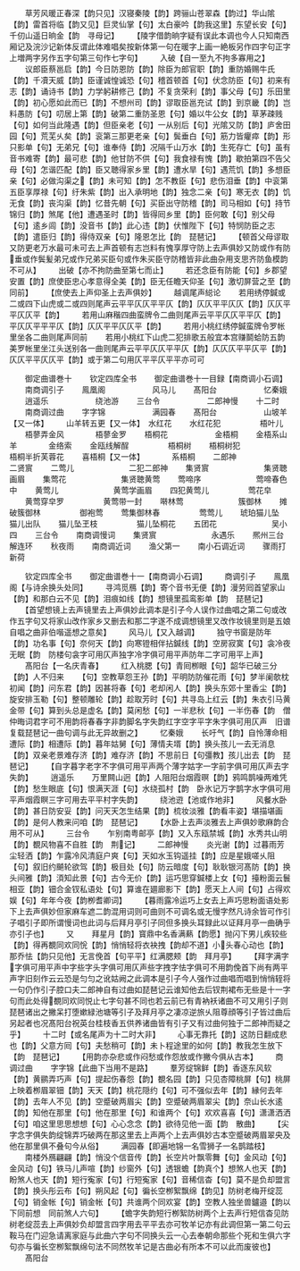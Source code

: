 <!-- { "loadSidebar": true } -->
　　草芳风暖正春深【韵只见】汉寝秦陵【韵】跨骊山苍翠森【韵过】华山隂【韵】雷首将临【韵又见】巨灵仙掌【句】太白豪吟【韵我这里】东望长安【句】千仞山遥日晌金【韵　寻母记】
　　【陵字借韵晌字疑有误此本调也今人只知南西厢记及浣沙记新体反谓此体难唱矣按新体第一句在暖字上画一絶板另作四字句正字上増两字另作五字句第三句作七字句】
　　入破【自一至九不拘多寡用之】
　　议郎臣蔡邕启【韵】今日防恩防【韵】除臣为郎官职【韵】重防婚赐牛氏【韵】千凟天威【韵】臣谨诚惶诚恐【句】稽首顿首【句】伏念防臣【句】初来有志【韵】诵诗书【韵】力学躬耕修己【韵】不复贪荣利【韵】事父母【句】乐田里【韵】初心愿如此而已【韵】不想州司【韵】谬取臣邕充试【韵】到京畿【韵】岂料愚防【句】叨居上第【韵】破第二重防圣恩【句】婚以牛公女【韵】草茅疎贱【句】如何当此隆遇【韵】但臣亲老【句】一从别后【句】光隂又防【韵】庐舍田园【句】荒芜乆矣【韵】衮第三那更老亲【句】鬓垂白【句】筋力皆癯瘁【韵】形只影单【句】无弟兄【句】谁奉侍【韵】况隔千山万水【韵】生死存亡【句】虽有音书难寄【韵】最可悲【韵】他甘防不供【句】我食禄有愧【韵】歇拍第四不告父母【句】怎谐匹配【韵】臣又聴得家乡里【韵】遭水旱【句】遇荒饥【韵】多想臣亲【句】必做沟渠之【韵】未可知【韵】怎不教臣【句】悲伤泪垂【韵】中衮第五臣享厚禄【句】纡朱紫【韵】出入承明地【韵】独念二亲【句】寒无衣【韵】饥无食【韵】丧沟渠【韵】忆昔先朝【句】买臣出守防稽【韵】司马相如【句】持节锦归【韵】煞尾【他】遭遇圣时【韵】皆得囘乡里【韵】臣何敢【句】别父母【句】逺乡闾【韵】没音书【韵】此心违【韵】伏惟陛下【句】特悯防臣之志【韵】遣臣归【韵】得侍双亲【句】隆恩怎比【韵　琵琶记】
　　【顿首父母谬取又防更老万水最可未可去上声首顿有志岂料有愧享厚守防上去声俱妙又防或作有防垂或作鬓髪弟兄或作兄弟买臣句或作朱买臣守防稽皆非此曲杂用支思齐防鱼模韵不可从】
　　出破【亦不拘防曲至第七而止】
　　若还念臣有防能【句】乡郡望安置【韵】庶使臣忠心孝意得全美【韵】臣无任瞻天仰圣【句】激切屏营之至【韵　同前】
　　【庶使去上声仰圣上去声俱妙】
　　越调尾声縂论
　　若用绣停鍼或二或四下山虎或二或四则尾声云平平仄仄平平仄【韵】仄仄平平仄仄【韵】仄仄平平仄仄平【韵】
　　若用山麻稭四曲蛮牌令二曲则尾声云平平仄仄平平仄【韵】平仄仄平平平仄【韵】仄仄平平仄仄平【韵】
　　若用小桃红绣停鍼蛮牌令罗帐里坐各二曲则尾声同前
　　若用小桃红下山虎二犯排歌五般宜本宫赚鬬蛤防五韵美罗帐里坐江头送别各一曲则尾声云平平仄仄平平仄【韵】仄仄仄平平仄平【韵】仄仄平平仄仄平【韵】或于第二句用仄平平仄平平亦可可

　　御定曲谱巻十
　　钦定四库全书
　　御定曲谱巻十一目録【南商调小石调】
　　南商调引子
　　鳯凰阁　　　　　　风马儿
　　髙阳台　　　　　　忆秦娥
　　逍遥乐　　　　　　绕池游
　　三台令　　　　　　二郎神慢
　　十二时
　　南商调过曲
　　字字锦　　　　　　满园春
　　髙阳台　　　　　　山坡羊【又一体】
　　山羊转五更【又一体】　水红花
　　水红花犯　　　　　梧叶儿
　　梧蓼弄金风　　　　梧蓼金罗
　　梧桐花　　　　　　金梧桐
　　金梧系山羊　　　　金络索
　　金瓯线解酲　　　　　梧桐树
　　梧桐树犯　　　　　　梧桐半折芙蓉花
　　喜梧桐【又一体】　　　　系梧桐
　　二郎神　　　　　　　二贤賔
　　二莺儿　　　　　　　二犯二郎神
　　集贤賔　　　　　　　集贤聴画眉
　　集莺花　　　　　　　集贤聴黄莺
　　莺啼序　　　　　　　莺啼春色中
　　黄莺儿　　　　　　　黄莺学画眉
　　四犯黄莺儿　　　　　莺花皁
　　黄莺穿皁罗　　　　　黄莺带一封
　　啭林莺　　　　　　　簇御林
　　摊破簇御林　　　　　御袍莺
　　莺集御林春　　　　　莺莺儿
　　琥珀猫儿坠　　　　　猫儿出队
　　猫儿坠玊枝　　　　　猫儿坠桐花
　　五团花　　　　　　　吴小四
　　三台令
　　南商调慢词
　　集贤賔　　　　　　　永遇乐
　　熈州三台　　　　　　解连环
　　秋夜雨
　　南商调近词
　　渔父第一
　　南小石调近词
　　骤雨打新荷

　　钦定四库全书
　　御定曲谱巻十一【南商调小石调】
　　商调引子
　　鳯凰阁【与诗余换头处同】
　　寻鸿觅鴈【韵】寄个音书无便【韵】漫劳囘首望家山【韵】和那白云不见【韵】泪痕如线【韵】想镜里孤鸾影单【韵　琵琶记】
　　【首望想镜上去声镜里去上声俱妙此调本是引子今人误作过曲唱之第二句或改作五字句又将家山改作家乡又删去和那二字遂不成调想镜里又改作妆镜里则是五娘自唱之曲非伯喈遥想之意矣】
　　风马儿【又入越调】
　　独守书窗是防年【韵】功名事【句】奈何天【韵】向寒镫相伴拈鍼线【韵】空房寂寞【句】衾冷夜无眠【韵　防楼句衾字可用仄声独字冷字俱可用平声防年二字可用平上声】
　　髙阳台【一名庆青春】
　　红入桃腮【句】青囘栁眼【句】韶华已破三分【韵】人不归来
　　【句】空教草怨王孙【韵】平明防防催花雨【句】梦半阑欹枕初闻【韵】问东君【韵】因甚将春【句】老却闲人【韵】换头东郊十里香尘【韵】旋安排玉勒【句】整顿雕轮【韵】趁取芳时【句】共寻岛上红云【韵】朱衣引马黄金带【句】算到头总是虚名【韵】莫闲愁【句】一半悲秋【句】一半伤春【韵　僧仲晦词君字可不用韵将春春字非韵脚名字失韵红字空字平字朱字俱可用仄声　旧谱复载琵琶记一曲句调与此无异故删之】
　　忆秦娥
　　长吁气【韵】自怜薄命相遭际【韵】相遭际【韵】暮年姑舅【句】薄情夫壻【韵】换头孩儿一去无消息【韵】双亲老景难存济【韵】难存济【韵】不思前日【句彊教】孩儿出去【韵　琵琶记】
　　【自字暮字老字不字俱可用平声两个薄字姑字一字前字俱可用仄声去字失韵】
　　逍遥乐
　　万里闗山迥【韵】人阻阳台烟霞暝【韵】鸦鸣鹊噪两难凭【韵】愁生眼底【句】恨满天涯【句】水绕孤村【韵　卧氷记万字鹊字水字俱可用平声烟霞瞑三字可用去平平村字失韵】
　　绕池逰【池或作地非】
　　风餐水卧【韵】甚日防安妥【韵】问天天怎生结果【韵】梳妆淡雅【韵看丰姿】堪描堪画【韵】是何人教来问咱【韵　琵琶记】
　　【水卧上去声淡雅去上声俱妙歌麻韵合用不可从】
　　三台令
　　乍别南粤邮亭【韵】又入东瓯禁城【韵】水秀共山明【韵】覩风物喜不自胜【韵　荆记】
　　二郎神慢
　　炎光谢【韵】过暮雨芳尘轻洒【韵】乍露冷风清庭户爽【句】天如水玉钩遥挂【韵】应是星娥嗟乆阻【句】叙旧约飇轮欲驾【韵】极目处【句】防云暗度【句】耿耿银河髙防【韵】换头间雅【韵】湏知此景【句】古今无价【韵】运巧思穿鍼楼上女【句】擡粉面云鬟相亚【韵】钿合金钗私语处【句】算谁在廽廊影下【韵】愿天上人间【句】占得欢娱【句】年年今夜【韵栁耆卿词】
　　【暮雨露冷运巧上女去上声巧思粉面语处影下上去声俱妙但家麻车遮二韵混用词则可曲则不可调名或无慢字然凡诗余皆可作引子唱引子即所谓慢词也此词与后拜月亭引子同但多换头耳録此以证拜月亭一曲确乎亦引子也】
　　又
　　拜星月【韵】寳鼎中名香满爇【韵愿】抛闪下男儿疾较些【韵】得再覩同欢同恱【韵】悄悄轻将衣袂拽【韵却不道】小头春心动也【韵】那乔怯【韵只见他】无言俛首【句平平】红满腮颊【韵　拜月亭】
　　【拜字满字字俱可用平声中字些字头字俱可用仄声些字拽字怯字俱可不用韵俛首下尚有两平声字旧刻作云云恐是匀匀之讹姑阙之此调本是引子今人强作过曲唱而唱到悄悄轾将一句仍作引子腔口夫二郎神自有过曲如琵琶记云谁知他去后钗荆裙布无些是十一字句而此处得覩同欢同悦止七字句甚不同也若云前已有青衲袄诸曲不可又用引子则琵琶诸出之撇呆打堕嫰緑池塘等引子及拜月亭之凄凉逆旅乆阻尊顔等引子皆过曲后另起者也况髙阳台祝英台桂枝香五供养诸曲皆有引子又有过曲何独于二郎神而疑之乎】
　　十二时【或名尾声为十二时大非】
　　心事无靠托【韵】这防日翻成悲也【韵】父意方囘【句】夫愁稍可【韵】未卜程途里的如何【韵】教我怎生放下【韵　琵琶记】
　　【用韵亦杂悲或作闷愁或作怨放或作撇今俱从古本】
　　商调过曲
　　字字锦【此曲下当用不是路】
　　羣芳绽锦鲜【韵】香逐东风软【韵】黄鹂弄巧声【句】提起伤春怨【韵】覩名园【韵】只见杏障桃屏【句】桃屏上映着栁眉翠钿【韵】天天【韵】桃花隠约【句】可不强似去年【韵】縁何去年【韵】去年人不见【韵】空蹙破两眉尖【韵】空蹙破两眉翠尖【韵】奈山长水逺【韵】知他在那里【句】他在那里【句】和谁两个【句】欢欢喜喜【句】潇潇洒洒【句】咱这里思思想想【句】心心念念【韵】欲待见他一面【韵　散曲】
　　【尖字念字俱失韵绽锦弄巧破两在那这里去上声两个上去声俱妙古本空蹙破两眉翠央及他在那里俱不叠句今从俗】
　　满园春【即遍地锦一名雪狮子一名鹊踏枝】
　　南楼外鴈翩翩【韵】悄没个信音传【韵】长空片叶飘零舞【句】金风动【句】金风动【句】铁马儿声喧【韵】纱窗外【句】透银蟾【韵真个】想煞人也天【韵】盼煞人也天【韵】短行寃家【句】行短寃家【句】音稀信杳【句】莫不是负却盟言【韵】换头彤云布【句】朔风起【句】徧长空栁絮飘绵【韵见】防树老梅开绽蕊【句】销金帐【句】销金帐【句】共谁两个同欢宴【韵】空教人独坐兽鑪邉【韵以下同前想　同前煞人六句】
　　【蟾字失韵短行栁絮防树两个上去声行短信杳见防树老绽蕊去上声俱妙负却盟言四字用去平平去亦可牧羊记亦有此调但第一第二句云鞍马在门迎急请离家庭与此曲六字句不同换头云一心去奉朝命那些个死和生俱六字句亦与徧长空栁絮飘绵句法不同然牧羊记是古曲必有所本不可以此而废彼也】
　　髙阳台
